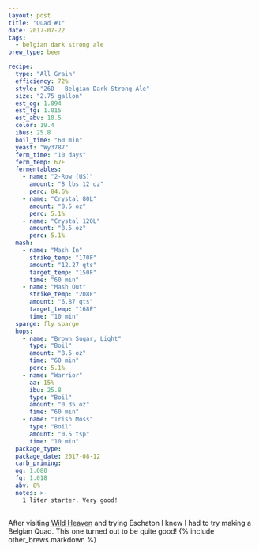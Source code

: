 ```yaml
---
layout: post
title: "Quad #1"
date: 2017-07-22
tags:
  - belgian dark strong ale
brew_type: beer

recipe:
  type: "All Grain"
  efficiency: 72%
  style: "26D - Belgian Dark Strong Ale"
  size: "2.75 gallon"
  est_og: 1.094
  est_fg: 1.015
  est_abv: 10.5
  color: 19.4
  ibus: 25.8
  boil_time: "60 min"
  yeast: "Wy3787"
  ferm_time: "10 days"
  ferm_temp: 67F
  fermentables:
    - name: "2-Row (US)"
      amount: "8 lbs 12 oz"
      perc: 84.6%
    - name: "Crystal 80L"
      amount: "8.5 oz"
      perc: 5.1%
    - name: "Crystal 120L"
      amount: "8.5 oz"
      perc: 5.1%
  mash:
    - name: "Mash In"
      strike_temp: "170F"
      amount: "12.27 qts"
      target_temp: "150F"
      time: "60 min"
    - name: "Mash Out"
      strike_temp: "208F"
      amount: "6.87 qts"
      target_temp: "168F"
      time: "10 min"
  sparge: fly sparge
  hops:
    - name: "Brown Sugar, Light"
      type: "Boil"
      amount: "8.5 oz"
      time: "60 min"
      perc: 5.1%
    - name: "Warrior"
      aa: 15%
      ibu: 25.8
      type: "Boil"
      amount: "0.35 oz"
      time: "60 min"
    - name: "Irish Moss"
      type: "Boil"
      amount: "0.5 tsp"
      time: "10 min"
  package_type: 
  package_date: 2017-08-12
  carb_priming: 
  og: 1.080
  fg: 1.018
  abv: 8%
  notes: >-
    1 liter starter. Very good!
---
```

After visiting [Wild Heaven](https://wildheavenbeer.com) and trying Eschaton I knew I had to try making a Belgian Quad. This one turned out to be quite good!
{% include other_brews.markdown %}

